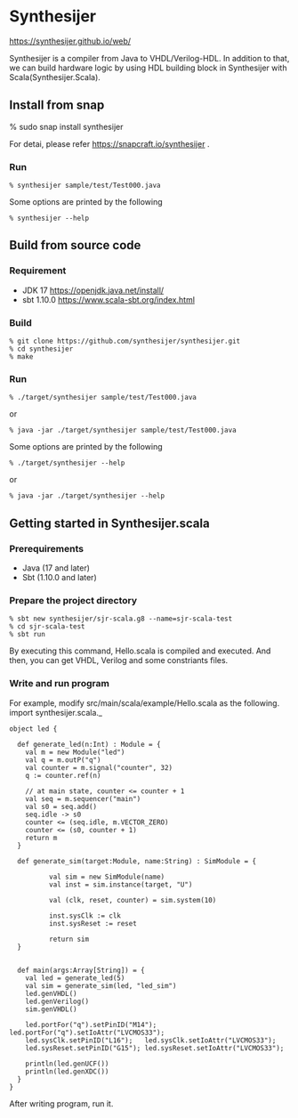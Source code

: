 # Synthesijer
https://synthesijer.github.io/web/

Synthesijer is a compiler from Java to VHDL/Verilog-HDL.
In addition to that, we can build hardware logic by using HDL building block in Synthesijer with Scala(Synthesijer.Scala).

## Install from snap

   % sudo snap install synthesijer

For detai, please refer https://snapcraft.io/synthesijer .

### Run

    % synthesijer sample/test/Test000.java

Some options are printed by the following

    % synthesijer --help

## Build from source code
### Requirement

* JDK 17 https://openjdk.java.net/install/
* sbt 1.10.0 https://www.scala-sbt.org/index.html

### Build

    % git clone https://github.com/synthesijer/synthesijer.git
    % cd synthesijer
    % make

### Run

    % ./target/synthesijer sample/test/Test000.java

or 

    % java -jar ./target/synthesijer sample/test/Test000.java

Some options are printed by the following

    % ./target/synthesijer --help

or 

    % java -jar ./target/synthesijer --help

## Getting started in Synthesijer.scala

### Prerequirements

+ Java (17 and later)
+ Sbt (1.10.0 and later)

### Prepare the project directory

    % sbt new synthesijer/sjr-scala.g8 --name=sjr-scala-test
    % cd sjr-scala-test
    % sbt run

By executing this command, Hello.scala is compiled and executed. And then, you can get VHDL, Verilog and some constriants files.

### Write and run program
For example, modify src/main/scala/example/Hello.scala as the following.
    import synthesijer.scala._

    object led {

      def generate_led(n:Int) : Module = {
        val m = new Module("led")
        val q = m.outP("q")
        val counter = m.signal("counter", 32)
        q := counter.ref(n)

        // at main state, counter <= counter + 1
        val seq = m.sequencer("main")
        val s0 = seq.add()
        seq.idle -> s0
        counter <= (seq.idle, m.VECTOR_ZERO)
        counter <= (s0, counter + 1)
        return m
      }

      def generate_sim(target:Module, name:String) : SimModule = {

              val sim = new SimModule(name)
              val inst = sim.instance(target, "U")

              val (clk, reset, counter) = sim.system(10)

              inst.sysClk := clk
              inst.sysReset := reset

              return sim
      }


      def main(args:Array[String]) = {
        val led = generate_led(5)
        val sim = generate_sim(led, "led_sim")
        led.genVHDL()
        led.genVerilog()
        sim.genVHDL()

        led.portFor("q").setPinID("M14"); led.portFor("q").setIoAttr("LVCMOS33");
        led.sysClk.setPinID("L16");   led.sysClk.setIoAttr("LVCMOS33");
        led.sysReset.setPinID("G15"); led.sysReset.setIoAttr("LVCMOS33");

        println(led.genUCF())
        println(led.genXDC())
      }
    }

After writing program, run it.
